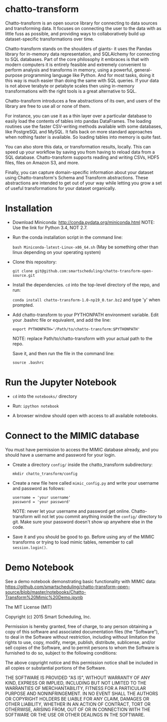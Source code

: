 # chatto-transform

Chatto-transform is an open source library for connecting to data sources and transforming data. It focuses on connecting the user to the data with as little fuss as possible, and providing ways to collaboratively build up dataset-specific transformations over time.

Chatto-transform stands on the shoulders of giants- it uses the Pandas library for in-memory data representation, and SQLAlchemy for connecting to SQL databases. Part of the core philosophy it embraces is that with modern computers it is entirely feasible and extremely convenient to perform analysis and transforms in memory, using a powerful, general-purpose programming language like Python. And for most tasks, doing it this way is much easier than doing the same with SQL queries. If your data is not above terabyte or petabyte scales then using in-memory transformations with the right tools is a great alternative to SQL.

Chatto-transform introduces a few abstractions of its own, and users of the library are free to use all or none of them.

For instance, you can use it as a thin layer over a particular database to easily load the contents of tables into pandas DataFrames. The loading routines use the faster CSV-writing methods available with some databases, like PostgreSQL and MySQL. It falls back on more standard approaches when nothing faster is available. So loading tables into memory is quite fast.

You can also store this data, or transformation results, locally. This can speed up your workflow by saving you from having to reload data from a SQL database. Chatto-transform supports reading and writing CSVs, HDF5 files, files on Amazon S3, and more.

Finally, you can capture domain-specific information about your dataset using Chatto-transform's Schema and Transform abstractions. These abstractions are intended to get out of your way while letting you grow a set of useful transformations for your dataset organically.


# Installation

- Download Miniconda: http://conda.pydata.org/miniconda.html
NOTE: Use the link for Python 3.4, NOT 2.7.

- Run the conda installation script in the command line:

  `bash Miniconda-latest-Linux-x86_64.sh` (May be something other than linux depending on your operating system)

- Clone this repository:

  `git clone git@github.com:smartscheduling/chatto-transform-open-source.git`

- Install the dependencies. `cd` into the top-level directory of the repo, and run:

  `conda install chatto-transform-1.0-np19_0.tar.bz2` and type 'y' when prompted.

- Add chatto-transform to your PYTHONPATH environment variable. Edit your .bashrc file or equivalent, and add the line:

  `export PYTHONPATH='/Path/to/chatto-transform:$PYTHONPATH'`

  NOTE: replace Path/to/chatto-transform with your actual path to the repo.

  Save it, and then run the file in the command line:

  `source .bashrc`

# Run the Jupyter Notebook

- `cd` into the `notebooks/` directory

- Run: `ipython notebook`

- A browser window should open with access to all available notebooks.


# Connect to the MIMIC database

You must have permission to access the MIMIC database already, and you should have a username and password for your login.

- Create a directory `config/` inside the chatto_transform subdirectory:

  `mkdir chatto_transform/config`

- Create a new file here called `mimic_config.py` and write your username and password as follows:

  ````
  username = 'your username'
  password = 'your password'
  ````

  NOTE: never let your username and password get online. Chatto-transform will not let you commit anything inside the `config/` directory to git. Make sure your password doesn't show up anywhere else in the code.

- Save it and you should be good to go. Before using any of the MIMIC transforms or trying to load mimic tables, remember to call `session.login()`.
 

# Demo Notebook

See a demo notebook demonstrating basic functionality with MIMIC data: https://github.com/smartscheduling/chatto-transform-open-source/blob/master/notebooks/Chatto-Transform%20Mimic%20Demo.ipynb

The MIT License (MIT)

Copyright (c) 2015 Smart Scheduling, Inc. 

Permission is hereby granted, free of charge, to any person obtaining a copy
of this software and associated documentation files (the "Software"), to deal
in the Software without restriction, including without limitation the rights
to use, copy, modify, merge, publish, distribute, sublicense, and/or sell
copies of the Software, and to permit persons to whom the Software is
furnished to do so, subject to the following conditions:

The above copyright notice and this permission notice shall be included in all
copies or substantial portions of the Software.

THE SOFTWARE IS PROVIDED "AS IS", WITHOUT WARRANTY OF ANY KIND, EXPRESS OR
IMPLIED, INCLUDING BUT NOT LIMITED TO THE WARRANTIES OF MERCHANTABILITY,
FITNESS FOR A PARTICULAR PURPOSE AND NONINFRINGEMENT. IN NO EVENT SHALL THE
AUTHORS OR COPYRIGHT HOLDERS BE LIABLE FOR ANY CLAIM, DAMAGES OR OTHER
LIABILITY, WHETHER IN AN ACTION OF CONTRACT, TORT OR OTHERWISE, ARISING FROM,
OUT OF OR IN CONNECTION WITH THE SOFTWARE OR THE USE OR OTHER DEALINGS IN THE
SOFTWARE.

